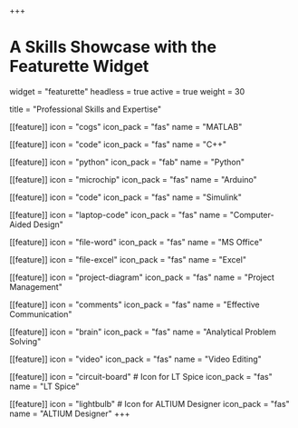+++
# A Skills Showcase with the Featurette Widget
widget = "featurette"
headless = true
active = true
weight = 30

title = "Professional Skills and Expertise"

[[feature]]
  icon = "cogs"
  icon_pack = "fas"
  name = "MATLAB"

[[feature]]
  icon = "code"
  icon_pack = "fas"
  name = "C++"

[[feature]]
  icon = "python"
  icon_pack = "fab"
  name = "Python" 

[[feature]]
  icon = "microchip"
  icon_pack = "fas"
  name = "Arduino" 

[[feature]]
  icon = "code"
  icon_pack = "fas"
  name = "Simulink"
  
[[feature]]
  icon = "laptop-code"
  icon_pack = "fas"
  name = "Computer-Aided Design"

[[feature]]
  icon = "file-word"
  icon_pack = "fas"
  name = "MS Office"

[[feature]]
  icon = "file-excel"
  icon_pack = "fas"
  name = "Excel"

[[feature]]
  icon = "project-diagram"
  icon_pack = "fas"
  name = "Project Management"

[[feature]]
  icon = "comments"
  icon_pack = "fas"
  name = "Effective Communication"

[[feature]]
  icon = "brain"
  icon_pack = "fas"
  name = "Analytical Problem Solving"

[[feature]]
  icon = "video"
  icon_pack = "fas"
  name = "Video Editing"

[[feature]]
  icon = "circuit-board"  # Icon for LT Spice
  icon_pack = "fas"
  name = "LT Spice"

[[feature]]
  icon = "lightbulb"  # Icon for ALTIUM Designer
  icon_pack = "fas"
  name = "ALTIUM Designer"
+++
